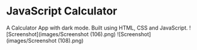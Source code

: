 # JavaScript Calculator
A Calculator App with dark mode. Built using HTML, CSS and JavaScript.
![Screenshot](images/Screenshot (106).png)
![Screenshot](images/Screenshot (108).png)
